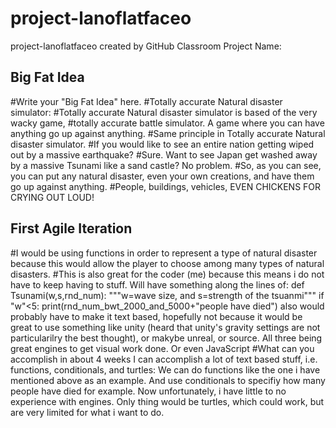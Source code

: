 # project-lanoflatfaceo
project-lanoflatfaceo created by GitHub Classroom
 Project Name:

## Big Fat Idea
#Write your "Big Fat Idea" here. 
#Totally accurate Natural disaster simulator:
#Totally accurate Natural disaster simulator is based of the very wacky game,
#totally accurate battle simulator. A game where you can have anything go up against anything.
#Same principle in Totally accurate Natural disaster simulator.
#If you would like to see an entire nation getting wiped out by a massive earthquake?
#Sure. Want to see Japan get washed away by a massive Tsunami like a sand castle? No problem.
#So, as you can see, you can put any natural disaster, even your own creations, and have them go up against anything.
#People, buildings, vehicles, EVEN CHICKENS FOR CRYING OUT LOUD! 
## First Agile Iteration
#I would be using functions in order to represent a type of natural disaster because this would allow the player to choose among many types of natural disasters.
#This is also great for the coder (me) because this means i do not have to keep having to stuff. Will have something along the lines of:
def Tsunami(w,s,rnd_num):
     """w=wave size, and s=strength of the tsuanmi"""
       if "w"<5:
             print(rnd_num_bwt_2000_and_5000+"people have died")
also would probably have to make it text based, hopefully not because it would be great to use something like unity (heard that unity's gravity settings are
not particularilry the best thought), or makybe unreal, or source. All three being great engines to get visual work done. Or even JavaScript
#What can you accomplish in about 4 weeks
 I can accomplish a lot of text based stuff, i.e. functions, conditionals, and turtles: We can do functions like the one i have mentioned above as an example.
And use conditionals to specifiy how many people have died for example. Now unfortunately, i have little to no experience with engines. Only thing
would be turtles, which could work, but are very limited for what i want to do.  
